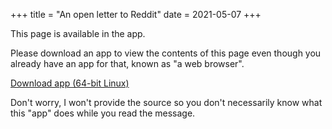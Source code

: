 +++
title = "An open letter to Reddit"
date = 2021-05-07
+++

This page is available in the app.

Please download an app to view the contents of this page even though you already
have an app for that, known as "a web browser".

[Download app (64-bit Linux)](/message-to-reddit)

Don't worry, I won't provide the source so you don't necessarily know what
this "app" does while you read the message.
